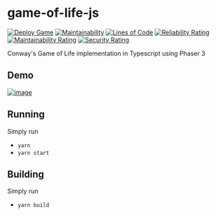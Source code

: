 # game-of-life-js

[![Deploy Game](https://github.com/alegemaate/game-of-life-js/actions/workflows/deploy.yml/badge.svg)](https://github.com/alegemaate/game-of-life-js/actions/workflows/deploy.yml)
[![Maintainability](https://api.codeclimate.com/v1/badges/b2d9db9d79176398a535/maintainability)](https://codeclimate.com/github/alegemaate/GameOfLifeJS/maintainability)
[![Lines of Code](https://sonarcloud.io/api/project_badges/measure?project=alegemaate_game-of-life-js&metric=ncloc)](https://sonarcloud.io/summary/new_code?id=alegemaate_game-of-life-js)
[![Reliability Rating](https://sonarcloud.io/api/project_badges/measure?project=alegemaate_game-of-life-js&metric=reliability_rating)](https://sonarcloud.io/summary/new_code?id=alegemaate_game-of-life-js)
[![Maintainability Rating](https://sonarcloud.io/api/project_badges/measure?project=alegemaate_game-of-life-js&metric=sqale_rating)](https://sonarcloud.io/summary/new_code?id=alegemaate_game-of-life-js)
[![Security Rating](https://sonarcloud.io/api/project_badges/measure?project=alegemaate_game-of-life-js&metric=security_rating)](https://sonarcloud.io/summary/new_code?id=alegemaate_game-of-life-js)

Conway's Game of Life implementation in Typescript using Phaser 3

## Demo

[![image](https://user-images.githubusercontent.com/9920336/175782465-8d6a2589-9931-4c86-9435-ac2b0964d81e.png)](https://alegemaate.com/game-of-life-js/)

## Running

Simply run

- `yarn`
- `yarn start`

## Building

Simply run

- `yarn build`
